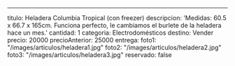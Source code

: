 ---
titulo: Heladera Columbia Tropical (con freezer)
descripcion: 'Medidas: 60.5 x 66.7 x 165cm. Funciona perfecto, le cambiamos el burlete
  de la heladera hace un mes.'
cantidad: 1
categoria: Electrodomésticos
destino: Vender
precio: 20000
precioAnterior: 25000
entrega:
foto1: "/images/articulos/heladera1.jpg"
foto2: "/images/articulos/heladera2.jpg"
foto3: "/images/articulos/heladera3.jpg"
reservado: false
